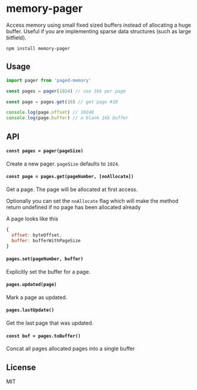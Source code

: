 # memory-pager

Access memory using small fixed sized buffers instead of allocating a huge buffer.
Useful if you are implementing sparse data structures (such as large bitfield).

```
npm install memory-pager
```

## Usage

``` js
import pager from 'paged-memory'

const pages = pager(1024) // use 1kb per page

const page = pages.get(10) // get page #10

console.log(page.offset) // 10240
console.log(page.buffer) // a blank 1kb buffer
```

## API

#### `const pages = pager(pageSize)`

Create a new pager. `pageSize` defaults to `1024`.

#### `const page = pages.get(pageNumber, [noAllocate])`

Get a page. The page will be allocated at first access.

Optionally you can set the `noAllocate` flag which will make the
method return undefined if no page has been allocated already

A page looks like this

``` js
{
  offset: byteOffset,
  buffer: bufferWithPageSize
}
```

#### `pages.set(pageNumber, buffer)`

Explicitly set the buffer for a page.

#### `pages.updated(page)`

Mark a page as updated.

#### `pages.lastUpdate()`

Get the last page that was updated.

#### `const buf = pages.toBuffer()`

Concat all pages allocated pages into a single buffer

## License

MIT
